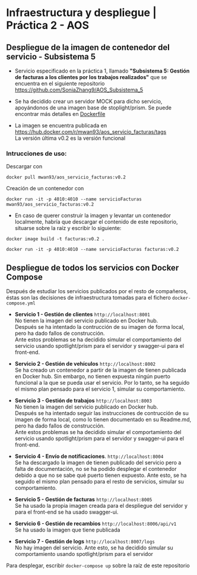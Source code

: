 # Infraestructura y despliegue | Práctica 2 - AOS
##  Despliegue de la imagen de contenedor del servicio - Subsistema 5
- Servicio especificado en la práctica 1, llamado **"Subsistema 5: Gestión de facturas a los clientes por los trabajos realizados"** que se encuentra en el siguiente repositorio https://github.com/SoniaZhang9/AOS_Subsistema_5 <br>

- Se ha decidido crear un servidor MOCK para dicho servicio, apoyándonos de una imagen base de stoplight/prism. Se puede encontrar más detalles en [Dockerfile](Dockerfile)

- La imagen se encuentra publicada en <br>
https://hub.docker.com/r/mwan93/aos_servicio_facturas/tags <br>
La versión última v0.2 es la versión funcional 

### Intrucciones de uso:
Descargar con 
```
docker pull mwan93/aos_servicio_facturas:v0.2
``` 
Creación de un contenedor con 
```
docker run -it -p 4010:4010 --name servicioFacturas mwan93/aos_servicio_facturas:v0.2
```

- En caso de querer construir la imagen y levantar un contenedor localmente, habría que descargar el contenido de este repositorio, situarse sobre la raíz y escribir lo siguiente:<br> 
```
docker image build -t facturas:v0.2 .
```

```
docker run -it -p 4010:4010 --name servicioFacturas facturas:v0.2
```

## Despliegue de todos los servicios con Docker Compose

Después de estudiar los servicios publicados por el resto de compañeros, éstas son las decisiones de infraestructura tomadas para el fichero `docker-compose.yml`

- **Servicio 1 - Gestión de clientes**  `http://localhost:8001` <br>
No tienen la imagen del servicio publicado en Docker hub. <br> 
Después se ha intentado la contrucción de su imagen de forma local, pero ha dado fallos de construcción.<br>
  Ante estos problemas se ha decidido simular el comportamiento del servicio usando spotlight/prism para el servidor y swagger-ui para el front-end.<br>
  
- **Servicio 2 - Gestión de vehículos** `http://localhost:8002` <br>
Se ha creado un contenedor a partir de la imagen de tienen publicada en Docker hub. Sin embargo, no tienen expuesta ningún puerto funcional a la que se pueda usar el servicio. Por lo tanto, se ha seguido el mismo plan pensado para el servicio 1, simular su comportamiento.

- **Servicio 3 - Gestión de trabajos**   `http://localhost:8003` <br>
  No tienen la imagen del servicio publicado en Docker hub. <br> Después se ha intentado seguir las instrucciones de contrucción de su imagen de forma local, como lo tienen documentado en su Readme.md, pero ha dado fallos de construcción.<br>
  Ante estos problemas se ha decidido simular el comportamiento del servicio usando spotlight/prism para el servidor y swagger-ui para el front-end.<br>
  
- **Servicio 4 - Envío de notificaciones**. `http://localhost:8004` <br>
Se ha descargado la imagen de tienen publicado del servicio pero a falta de documentación, no se ha podido desplegar el contenedor debido a que no se sabe qué puerto tienen expuesto. Ante esto, se ha seguido el mismo plan pensado para el resto de servicios, simular su comportamiento.

- **Servicio 5 - Gestión de facturas** `http://localhost:8005` <br>
Se ha usado la propia imagen creada para el despliegue del servidor y para el front-end se ha usado swagger-ui. 

- **Servicio 6 - Gestión de recambios** `http://localhost:8006/api/v1` <br>
Se ha usado la imagen que tiene publicada

- **Servicio 7 - Gestión de logs** `http://localhost:8007/logs` <br>
No hay imagen del servicio. Ante esto, se ha decidido simular su comportamiento usando spotlight/prism para el servidor<br>

Para desplegar, escribir `docker-compose up` sobre la raíz de este repositorio
